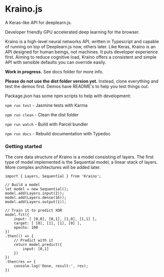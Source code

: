 # Kraino.js

A Keras-like API for deeplearn.js.

Developer friendly GPU accelerated deep learning for the browser.

Kraino is a high-level neural networks API, written in Typescript and capable of running on top of Deeplearn.js now, others later.
Like Keras, Kraino is an API designed for human beings, not machines. It puts developer experience first. Aiming to reduce cognitive load, Kraino offers a consistent and simple API with sensible defaults you can override easily.

**Work in progress.** See docs folder for more info.

**Please do not use the dist folder version yet.**
Instead, clone everything and test the demos first.
Demos have README's to help you test things out.

Package.json has some npm scripts to help with development:

`npm run test`  - Jasmine tests with Karma

`npm run clean` - Clean the dist folder

`npm run watch` - Build with Parcel bundler

`npm run docs`  - Rebuild documentation with Typedoc

### Getting started

The core data structure of Kraino is a model consisting of layers. The first type of model implemented is the Sequential model, a linear stack of layers. More complex architectures will be added later.

```
import { Layers, Sequential } from 'Kraino';

// Build a model
let model = new Sequential();
model.add(Layers.input(2));
model.add(Layers.dense(16));
model.add(Layers.output(1));

// Train it to predict XOR
model.fit({
    input: [ [0,0], [0,1], [1,0], [1,1] ],
    target: [ [0], [1], [1], [0] ],
    epochs: 100
})
.then(() => {
    // Predict with it
    return model.predict({
        input: [0,1]
    })
})
.then(res => {
    console.log('Done, result:', res);
})
```